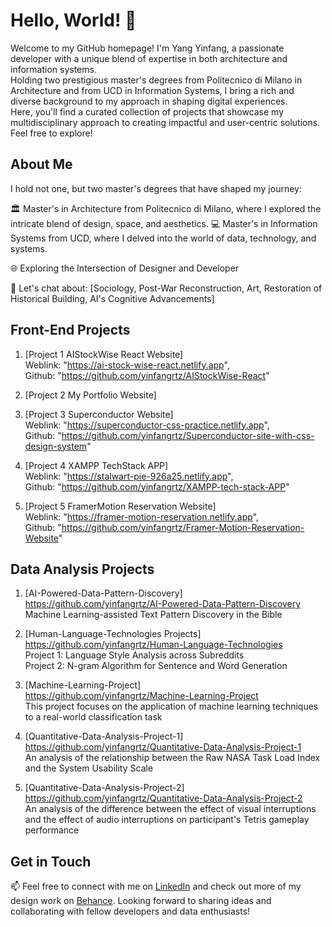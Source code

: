 # Hello, World! 👋

Welcome to my GitHub homepage! I'm Yang Yinfang, a passionate developer with a unique blend of expertise in both architecture and information systems.     
Holding two prestigious master's degrees from Politecnico di Milano in Architecture and from UCD in Information Systems, I bring a rich and diverse background to my approach in shaping digital experiences.     
Here, you'll find a curated collection of projects that showcase my multidisciplinary approach to creating impactful and user-centric solutions. Feel free to explore!

## About Me

I hold not one, but two master's degrees that have shaped my journey:

🏛️ Master's in Architecture from Politecnico di Milano, where I explored the intricate blend of design, space, and aesthetics.
💻 Master's in Information Systems from UCD, where I delved into the world of data, technology, and systems.

🌐 Exploring the Intersection of Designer and Developer

💬 Let's chat about: [Sociology, Post-War Reconstruction, Art, Restoration of Historical Building, AI's Cognitive Advancements]

## Front-End Projects

1. [Project 1 AIStockWise React Website]    
    Weblink: "https://ai-stock-wise-react.netlify.app",   
    Github: "https://github.com/yinfangrtz/AIStockWise-React"   
   
2. [Project 2 My Portfolio Website]   
 
3. [Project 3 Superconductor Website]   
    Weblink: "https://superconductor-css-practice.netlify.app",   
    Github: "https://github.com/yinfangrtz/Superconductor-site-with-css-design-system"   

4. [Project 4 XAMPP TechStack APP]   
    Weblink: "https://stalwart-pie-926a25.netlify.app",   
    Github: "https://github.com/yinfangrtz/XAMPP-tech-stack-APP"   
   
5. [Project 5 FramerMotion Reservation Website]   
    Weblink: "https://framer-motion-reservation.netlify.app",   
    Github: "https://github.com/yinfangrtz/Framer-Motion-Reservation-Website"   

## Data Analysis Projects

1. [AI-Powered-Data-Pattern-Discovery]   
   https://github.com/yinfangrtz/AI-Powered-Data-Pattern-Discovery   
   Machine Learning-assisted Text Pattern Discovery in the Bible   
   
2. [Human-Language-Technologies Projects]   
   https://github.com/yinfangrtz/Human-Language-Technologies   
   Project 1: Language Style Analysis across Subreddits   
   Project 2: N-gram Algorithm for Sentence and Word Generation   

3. [Machine-Learning-Project]   
   https://github.com/yinfangrtz/Machine-Learning-Project  
   This project focuses on the application of machine learning techniques to a real-world classification task  

4. [Quantitative-Data-Analysis-Project-1]   
   https://github.com/yinfangrtz/Quantitative-Data-Analysis-Project-1   
   An analysis of the relationship between the Raw NASA Task Load Index and the System Usability Scale   

5. [Quantitative-Data-Analysis-Project-2]   
   https://github.com/yinfangrtz/Quantitative-Data-Analysis-Project-2   
   An analysis of the difference between the effect of visual interruptions and the effect of audio interruptions on participant's Tetris gameplay performance    

## Get in Touch

📫 Feel free to connect with me on [LinkedIn](https://www.linkedin.com/in/yinfangyang/) and check out more of my design work on [Behance](https://www.behance.net/RheaYang). Looking forward to sharing ideas and collaborating with fellow developers and data enthusiasts!

